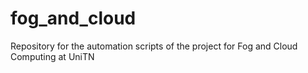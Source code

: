 # fog_and_cloud
Repository for the automation scripts of the project for Fog and Cloud Computing at UniTN
